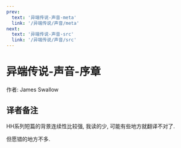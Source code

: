 ```yaml
---
prev:
  text: '异端传说-声音-meta'
  link: '/异端传说/声音/meta'
next:
  text: '异端传说-声音-src'
  link: '/异端传说/声音/src'
---
```


# 异端传说-声音-序章

作者: James Swallow

## 译者备注

HH系列短篇的背景连续性比较强, 我读的少, 可能有些地方就翻译不对了.

但愿错的地方不多.
